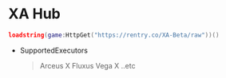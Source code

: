 # XA Hub
```lua
loadstring(game:HttpGet("https://rentry.co/XA-Beta/raw"))()
```
* SupportedExecutors
    > Arceus X 
    Fluxus
    Vega X
..etc

